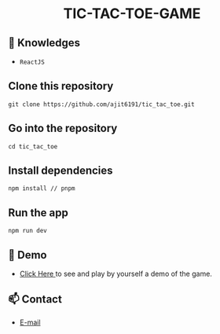 <h1 align="center">TIC-TAC-TOE-GAME</h1>

## :rocket: Knowledges

- `ReactJS`

## Clone this repository

```
git clone https://github.com/ajit6191/tic_tac_toe.git
```

## Go into the repository

```
cd tic_tac_toe
```

## Install dependencies

```
npm install // pnpm
```

## Run the app

```
npm run dev
```

## :link: Demo

- <a target="_blank" href="https://ajit6191.github.io/tic_tac_toe/"> Click Here </a> to see and play by yourself a demo of the game.

## :mailbox: Contact

- <a target="_blank" href="ajit2004@gmail.com">E-mail</a>
